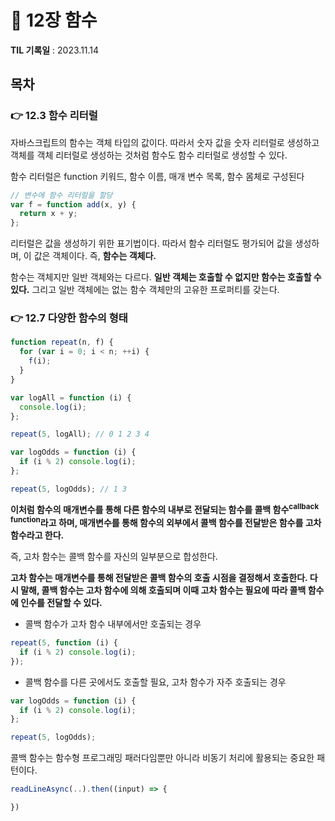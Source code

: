 # 📌 12장 함수

**TIL 기록일** : 2023.11.14

## 목차

### 👉 12.3 함수 리터럴

자바스크립트의 함수는 객체 타입의 값이다. 따라서 숫자 값을 숫자 리터럴로 생성하고 객체를 객체 리터럴로 생성하는 것처럼 함수도 함수 리터럴로 생성할 수 있다.

함수 리터럴은 function 키워드, 함수 이름, 매개 변수 목록, 함수 몸체로 구성된다

```javascript
// 변수에 함수 리터럴을 할당
var f = function add(x, y) {
  return x + y;
};
```

리터럴은 값을 생성하기 위한 표기법이다. 따라서 함수 리터럴도 평가되어 값을 생성하며, 이 값은 객체이다. 즉, **함수는 객체다.**

함수는 객체지만 일반 객체와는 다르다. **일반 객체는 호출할 수 없지만 함수는 호출할 수 있다.** 그리고 일반 객체에는 없는 함수 객체만의 고유한 프로퍼티를 갖는다.

### 👉 12.7 다양한 함수의 형태

```javascript
function repeat(n, f) {
  for (var i = 0; i < n; ++i) {
    f(i);
  }
}

var logAll = function (i) {
  console.log(i);
};

repeat(5, logAll); // 0 1 2 3 4

var logOdds = function (i) {
  if (i % 2) console.log(i);
};

repeat(5, logOdds); // 1 3
```

**이처럼 함수의 매개변수를 통해 다른 함수의 내부로 전달되는 함수를 콜백 함수<sup>callback function</sup>라고 하며, 매개변수를 통해 함수의 외부에서 콜백 함수를 전달받은 함수를 고차 함수라고 한다.**

즉, 고차 함수는 콜백 함수를 자신의 일부분으로 합성한다.

**고차 함수는 매개변수를 통해 전달받은 콜백 함수의 호출 시점을 결정해서 호출한다. 다시 말해, 콜백 함수는 고차 함수에 의해 호출되며 이때 고차 함수는 필요에 따라 콜백 함수에 인수를 전달할 수 있다.**

- 콜백 함수가 고차 함수 내부에서만 호출되는 경우

```javascript
repeat(5, function (i) {
  if (i % 2) console.log(i);
});
```

- 콜백 함수를 다른 곳에서도 호출할 필요, 고차 함수가 자주 호출되는 경우

```javascript
var logOdds = function (i) {
  if (i % 2) console.log(i);
};

repeat(5, logOdds);
```

콜백 함수는 함수형 프로그래밍 패러다임뿐만 아니라 비동기 처리에 활용되는 중요한 패턴이다.

```javascript
readLineAsync(..).then((input) => {

})
```
